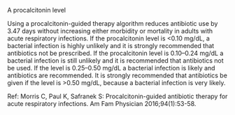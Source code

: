 A procalcitonin level

Using a procalcitonin-guided therapy algorithm reduces antibiotic use by 3.47 days without increasing either morbidity or mortality in adults with acute respiratory infections. If the procalcitonin level is <0.10 mg/dL, a bacterial infection is highly unlikely and it is strongly recommended that antibiotics not be prescribed. If the procalcitonin level is 0.10–0.24 mg/dL a bacterial infection is still unlikely and it is recommended that antibiotics not be used. If the level is 0.25–0.50 mg/dL a bacterial infection is likely and antibiotics are recommended. It is strongly recommended that antibiotics be given if the level is >0.50 mg/dL, because a bacterial infection is very likely.

Ref: Morris C, Paul K, Safranek S: Procalcitonin-guided antibiotic therapy for acute respiratory infections. Am Fam Physician 2016;94(1):53-58.